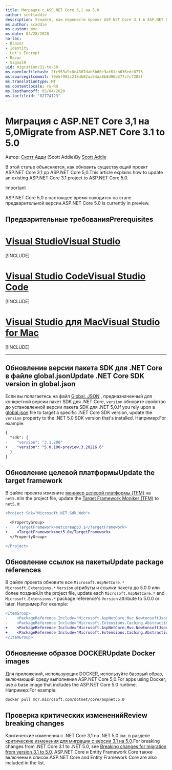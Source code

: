 ```yaml
---
title: Миграция с ASP.NET Core 3,1 на 5,0
author: scottaddie
description: Узнайте, как перенести проект ASP.NET Core 3,1 в ASP.NET Core 5,0.
ms.author: scaddie
ms.custom: mvc
ms.date: 04/28/2020
no-loc:
- Blazor
- Identity
- Let's Encrypt
- Razor
- SignalR
uid: migration/31-to-50
ms.openlocfilehash: 2fc953a9c8e4867dab5b60c3af61cb636edc8773
ms.sourcegitcommit: 70e5f982c218db82aa54aa8b8d96b377cfc7283f
ms.translationtype: MT
ms.contentlocale: ru-RU
ms.lasthandoff: 05/04/2020
ms.locfileid: "82774123"
---
```

# <a name="migrate-from-aspnet-core-31-to-50"></a><span data-ttu-id="407bf-103">Миграция с ASP.NET Core 3,1 на 5,0</span><span class="sxs-lookup"><span data-stu-id="407bf-103">Migrate from ASP.NET Core 3.1 to 5.0</span></span>

<span data-ttu-id="407bf-104">Автор: [Скотт Адди](https://github.com/scottaddie) (Scott Addie)</span><span class="sxs-lookup"><span data-stu-id="407bf-104">By [Scott Addie](https://github.com/scottaddie)</span></span>

<span data-ttu-id="407bf-105">В этой статье объясняется, как обновить существующий проект ASP.NET Core 3,1 до ASP.NET Core 5,0.</span><span class="sxs-lookup"><span data-stu-id="407bf-105">This article explains how to update an existing ASP.NET Core 3.1 project to ASP.NET Core 5.0.</span></span>

> [!IMPORTANT]
> <span data-ttu-id="407bf-106">ASP.NET Core 5,0 в настоящее время находится на этапе предварительной версии.</span><span class="sxs-lookup"><span data-stu-id="407bf-106">ASP.NET Core 5.0 is currently in preview.</span></span>

## <a name="prerequisites"></a><span data-ttu-id="407bf-107">Предварительные требования</span><span class="sxs-lookup"><span data-stu-id="407bf-107">Prerequisites</span></span>

# <a name="visual-studio"></a>[<span data-ttu-id="407bf-108">Visual Studio</span><span class="sxs-lookup"><span data-stu-id="407bf-108">Visual Studio</span></span>](#tab/visual-studio)

[!INCLUDE[](~/includes/net-core-prereqs-vs-5.0.md)]

# <a name="visual-studio-code"></a>[<span data-ttu-id="407bf-109">Visual Studio Code</span><span class="sxs-lookup"><span data-stu-id="407bf-109">Visual Studio Code</span></span>](#tab/visual-studio-code)

[!INCLUDE[](~/includes/net-core-prereqs-vsc-5.0.md)]

# <a name="visual-studio-for-mac"></a>[<span data-ttu-id="407bf-110">Visual Studio для Mac</span><span class="sxs-lookup"><span data-stu-id="407bf-110">Visual Studio for Mac</span></span>](#tab/visual-studio-mac)

[!INCLUDE[](~/includes/net-core-prereqs-mac-5.0.md)]

---

## <a name="update-net-core-sdk-version-in-globaljson"></a><span data-ttu-id="407bf-111">Обновление версии пакета SDK для .NET Core в файле global.json</span><span class="sxs-lookup"><span data-stu-id="407bf-111">Update .NET Core SDK version in global.json</span></span>

<span data-ttu-id="407bf-112">Если вы полагаетесь на файл [Global. JSON](/dotnet/core/tools/global-json) , предназначенный для конкретной версии пакет SDK для .NET Core, `version` обновите свойство до установленной версии пакета SDK для .NET 5,0.</span><span class="sxs-lookup"><span data-stu-id="407bf-112">If you rely upon a [global.json](/dotnet/core/tools/global-json) file to target a specific .NET Core SDK version, update the `version` property to the .NET 5.0 SDK version that's installed.</span></span> <span data-ttu-id="407bf-113">Например:</span><span class="sxs-lookup"><span data-stu-id="407bf-113">For example:</span></span>

```diff
{
  "sdk": {
-    "version": "3.1.200"
+    "version": "5.0.100-preview.3.20216.6"
  }
}
```

## <a name="update-the-target-framework"></a><span data-ttu-id="407bf-114">Обновление целевой платформы</span><span class="sxs-lookup"><span data-stu-id="407bf-114">Update the target framework</span></span>

<span data-ttu-id="407bf-115">В файле проекта измените [моникер целевой платформы (TFM)](/dotnet/standard/frameworks) на `net5.0`:</span><span class="sxs-lookup"><span data-stu-id="407bf-115">In the project file, update the [Target Framework Moniker (TFM)](/dotnet/standard/frameworks) to `net5.0`:</span></span>

```diff
<Project Sdk="Microsoft.NET.Sdk.Web">

  <PropertyGroup>
-    <TargetFramework>netcoreapp3.1</TargetFramework>
+    <TargetFramework>net5.0</TargetFramework>
  </PropertyGroup>

</Project>
```

## <a name="update-package-references"></a><span data-ttu-id="407bf-116">Обновление ссылок на пакеты</span><span class="sxs-lookup"><span data-stu-id="407bf-116">Update package references</span></span>

<span data-ttu-id="407bf-117">В файле проекта обновите все `Microsoft.AspNetCore.*` `Microsoft.Extensions.*` `Version` атрибуты и ссылки пакета до 5.0.0 или более поздней.</span><span class="sxs-lookup"><span data-stu-id="407bf-117">In the project file, update each `Microsoft.AspNetCore.*` and `Microsoft.Extensions.*` package reference's `Version` attribute to 5.0.0 or later.</span></span> <span data-ttu-id="407bf-118">Например:</span><span class="sxs-lookup"><span data-stu-id="407bf-118">For example:</span></span>

```diff
<ItemGroup>
-    <PackageReference Include="Microsoft.AspNetCore.Mvc.NewtonsoftJson" Version="3.1.2" />
-    <PackageReference Include="Microsoft.Extensions.Caching.Abstractions" Version="3.1.2" />
+    <PackageReference Include="Microsoft.AspNetCore.Mvc.NewtonsoftJson" Version="5.0.0-preview.3.20215.14" />
+    <PackageReference Include="Microsoft.Extensions.Caching.Abstractions" Version="5.0.0-preview.3.20215.2" />
</ItemGroup>
```

## <a name="update-docker-images"></a><span data-ttu-id="407bf-119">Обновление образов DOCKER</span><span class="sxs-lookup"><span data-stu-id="407bf-119">Update Docker images</span></span>

<span data-ttu-id="407bf-120">Для приложений, использующих DOCKER, используйте базовый образ, включающий среду выполнения ASP.NET Core 5,0.</span><span class="sxs-lookup"><span data-stu-id="407bf-120">For apps using Docker, use a base image that includes the ASP.NET Core 5.0 runtime.</span></span> <span data-ttu-id="407bf-121">Например:</span><span class="sxs-lookup"><span data-stu-id="407bf-121">For example:</span></span>

```bash
docker pull mcr.microsoft.com/dotnet/core/aspnet:5.0
```

## <a name="review-breaking-changes"></a><span data-ttu-id="407bf-122">Проверка критических изменений</span><span class="sxs-lookup"><span data-stu-id="407bf-122">Review breaking changes</span></span>

<span data-ttu-id="407bf-123">Критические изменения с .NET Core 3,1 на .NET 5,0 см. в разделе [критические изменения для миграции с версии 3,1 на 5,0](/dotnet/core/compatibility/3.1-5.0).</span><span class="sxs-lookup"><span data-stu-id="407bf-123">For breaking changes from .NET Core 3.1 to .NET 5.0, see [Breaking changes for migration from version 3.1 to 5.0](/dotnet/core/compatibility/3.1-5.0).</span></span> <span data-ttu-id="407bf-124">ASP.NET Core и Entity Framework Core также включены в список.</span><span class="sxs-lookup"><span data-stu-id="407bf-124">ASP.NET Core and Entity Framework Core are also included in the list.</span></span>
